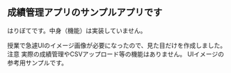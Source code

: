 ## 成績管理アプリのサンプルアプリです
はりぼてです。中身（機能）は実装していません。<p></p>
授業で急遽UIのイメージ画像が必要になったので、見た目だけを作成しました。
注意
実際の成績管理やCSVアップロード等の機能はありません。
UIイメージの参考用サンプルです。
